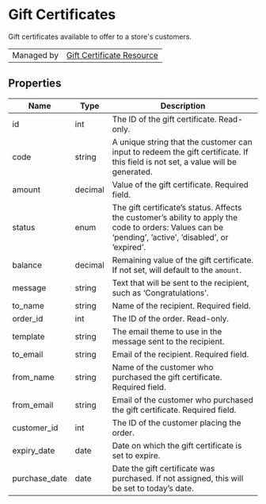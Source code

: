 # Gift Certificates

Gift certificates available to offer to a store's customers.

|||
|---|---|
| Managed by | [Gift Certificate Resource](/api/stores/v2/gift_certificate)|

## Properties

| Name | Type | Description |
|---|---|---|
| id | int | The ID of the gift certificate. Read-only. |
| code | string | A unique string that the customer can input to redeem the gift certificate. If this field is not set, a value will be generated. | 
| amount | decimal | Value of the gift certificate. Required field. |
| status | enum | The gift certificate’s status. Affects the customer’s ability to apply the code to orders: Values can be ‘pending’, ’active’, ’disabled’, or ’expired’. |
| balance | decimal | Remaining value of the gift certificate. If not set, will default to the `amount`. |
| message | string | Text that will be sent to the recipient, such as ‘Congratulations’. |
| to_name | string | Name of the recipient. Required field. |
| order_id | int | The ID of the order. Read-only. |
| template | string | The email theme to use in the message sent to the recipient. |
| to_email | string | Email of the recipient. Required field. |
| from_name | string | Name of the customer who purchased the gift certificate. Required field. |
| from_email | string | Email of the customer who purchased the gift certificate. Required field. |
| customer_id | int | The ID of the customer placing the order. |
| expiry_date | date | Date on which the gift certificate is set to expire. |
| purchase_date | date | Date the gift certificate was purchased. If not assigned, this will be set to today’s date. |
